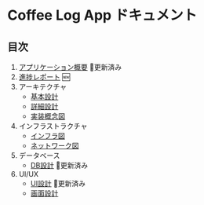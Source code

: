 # Coffee Log App ドキュメント

## 目次

1. [アプリケーション概要](./アプリケーション概要.md) 🔄更新済み
2. [進捗レポート](./進捗レポート.md) 🆕
3. アーキテクチャ
   - [基本設計](./アーキテクチャ/基本設計.md)
   - [詳細設計](./アーキテクチャ/詳細設計.md)
   - [実装概念図](./アーキテクチャ/実装概念図.md)
4. インフラストラクチャ
   - [インフラ図](./インフラ/インフラ図.md)
   - [ネットワーク図](./インフラ/ネットワーク図.md)
5. データベース
   - [DB設計](./データベース/DB設計.md) 🔄更新済み
6. UI/UX
   - [UI設計](./UI/UI設計.md) 🔄更新済み
   - [画面設計](./UI/画面設計.md) 